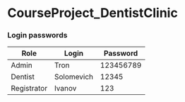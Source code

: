 # CourseProject_DentistClinic

### Login passwords


**Role**         | **Login**         | **Password**
-----------------| ----------------- | -------------
Admin| Tron | 123456789
Dentist | Solomevich | 12345
Registrator | Ivanov | 123
